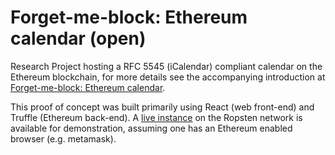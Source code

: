 # Forget-me-block: Ethereum calendar (open)

Research Project hosting a RFC 5545 (iCalendar) compliant calendar on the Ethereum blockchain, for more details see the accompanying introduction at [Forget-me-block: Ethereum calendar](https://www.preciouschicken.com/blog/posts/forget-me-block-eth-cal/).

This proof of concept was built primarily using React (web front-end) and Truffle (Ethereum back-end).  A [live instance](https://forget-me-block-eth-cal-open.preciouschicken.com/) on the Ropsten network is available for demonstration, assuming one has an Ethereum enabled browser (e.g. metamask).

